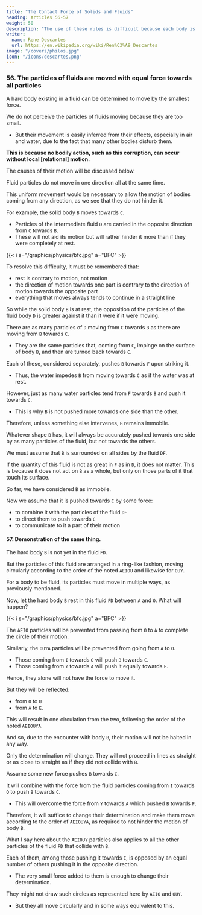 ```yaml
---
title: "The Contact Force of Solids and Fluids"
heading: Articles 56-57
weight: 50
description: "The use of these rules is difficult because each body is touched by many at the same time"
writer:
  name: Rene Descartes
  url: https://en.wikipedia.org/wiki/Ren%C3%A9_Descartes
image: "/covers/philos.jpg"
icon: "/icons/descartes.png"
---
```




### 56. The particles of fluids are moved with equal force towards all particles

A hard body existing in a fluid can be determined to move by the smallest force.

We do not perceive the particles of fluids moving because they are too small. 
- But their movement is easily inferred from their effects, especially in air and water, due to the fact that many other bodies disturb them.

**This is because no bodily action, such as this corruption, can occur without local [relational] motion.**

The causes of their motion will be discussed below.

Fluid particles do not move in one direction all at the same time. 

<!-- The difficulty with fluids is in their particles not being able to all be moved to any one part at the same time. -->

This uniform movement would be necessary to allow the motion of bodies coming from any direction, as we see that they do not hinder it.

For example, the solid body `B` moves towards `C`.
- Particles of the intermediate fluid `D` are carried in the opposite direction from `C` towards `B`.
- These will not aid its motion but will rather hinder it more than if they were completely at rest. 

{{< i s="/graphics/physics/bfc.jpg" a="BFC" >}}


To resolve this difficulty, it must be remembered that:
- rest is contrary to motion, not motion
- the direction of motion towards one part is contrary to the direction of motion towards the opposite part
- everything that moves always tends to continue in a straight line

So while the solid body `B` is at rest, the opposition of the particles of the fluid body `D` is greater against it than it were if it were moving.

<!-- its opposition to its own rest, taking into account the motions , is greater than if it were opposed by its own motion if it were moving. -->

There are as many particles of `D` moving from `C` towards `B` as there are moving from `B` towards `C`.
- They are the same particles that, coming from `C`, impinge on the surface of body `B`, and then are turned back towards `C`.

Each of these, considered separately, pushes `B` towards `F` upon striking it.
- Thus, the water impedes `B` from moving towards `C` as if the water was at rest. 

<!-- than if they were at rest.  -->

However, just as many water particles tend from `F` towards `B` and push it towards `C`.
- This is why `B` is not pushed more towards one side than the other.

Therefore, unless something else intervenes, `B` remains immobile. 

Whatever shape `B` has, it will always be accurately pushed towards one side by as many particles of the fluid, but not towards the others.

We must assume that `B` is surrounded on all sides by the fluid `DF`.

If the quantity of this fluid is not as great in `F` as in `D`, it does not matter. This is because it does not act on `B` as a whole, but only on those parts of it that touch its surface.

So far, we have considered `B` as immobile.

Now we assume that it is pushed towards `C` by some force:
- to combine it with the particles of the fluid `DF`
- to direct them to push towards `C`
- to communicate to it a part of their motion



#### 57. Demonstration of the same thing.

The hard body `B` is not yet in the fluid `FD`.

But the particles of this fluid are arranged in a ring-like fashion, moving circularly according to the order of the noted `AEIOU` and likewise for `OUY`. 

For a body to be fluid, its particles must move in multiple ways, as previously mentioned. 

Now, let the hard body `B` rest in this fluid `FD` between `A` and `O`. What will happen?

{{< i s="/graphics/physics/bfc.jpg" a="BFC" >}}

The `AEIO` particles will be prevented from passing from `O` to `A` to complete the circle of their motion.

Similarly, the `OUYA` particles will be prevented from going from `A` to `O`. 

- Those coming from `I` towards `O` will push `B` towards `C`.
- Those coming from `Y` towards `A` will push it equally towards `F`.

Hence, they alone will not have the force to move it. 

But they will be reflected:
- from `O` to `U`
- from `A` to `E`. 

This will result in one circulation from the two, following the order of the noted `AEIOUYA`. 

And so, due to the encounter with body `B`, their motion will not be halted in any way.

Only the determination will change. They will not proceed in lines as straight or as close to straight as if they did not collide with `B`. 

Assume some new force pushes `B` towards `C`. 

It will combine with the force from the fluid particles coming from `I` towards `O` to push `B` towards `C`.
- This will overcome the force from `Y` towards `A` which pushed `B` towards `F`. 

Therefore, it will suffice to change their determination and make them move according to the order of `AEIOUYA`, as required to not hinder the motion of body `B`.

<!-- Because when two bodies are determined to move towards completely opposite and mutually opposing parts, the one with greater force must change the determination of the other.  -->

What I say here about the `AEIOUY` particles also applies to all the other particles of the fluid `FD` that collide with `B`.

Each of them, among those pushing it towards `C`, is opposed by an equal number of others pushing it in the opposite direction.
- The very small force added to them is enough to change their determination.

They might not draw such circles as represented here by `AEIO` and `OUY`.
- But they all move circularly and in some ways equivalent to this.
